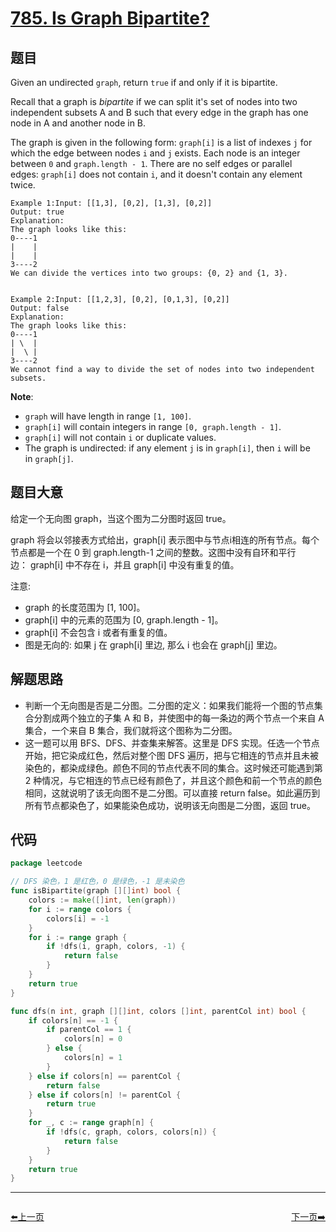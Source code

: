 # [785. Is Graph Bipartite?](https://leetcode.com/problems/is-graph-bipartite/)


## 题目

Given an undirected `graph`, return `true` if and only if it is bipartite.

Recall that a graph is *bipartite* if we can split it's set of nodes into two independent subsets A and B such that every edge in the graph has one node in A and another node in B.

The graph is given in the following form: `graph[i]` is a list of indexes `j` for which the edge between nodes `i` and `j` exists. Each node is an integer between `0` and `graph.length - 1`. There are no self edges or parallel edges: `graph[i]` does not contain `i`, and it doesn't contain any element twice.


	Example 1:Input: [[1,3], [0,2], [1,3], [0,2]]
	Output: true
	Explanation: 
	The graph looks like this:
	0----1
	|    |
	|    |
	3----2
	We can divide the vertices into two groups: {0, 2} and {1, 3}.


	Example 2:Input: [[1,2,3], [0,2], [0,1,3], [0,2]]
	Output: false
	Explanation: 
	The graph looks like this:
	0----1
	| \  |
	|  \ |
	3----2
	We cannot find a way to divide the set of nodes into two independent subsets.


**Note**:

- `graph` will have length in range `[1, 100]`.
- `graph[i]` will contain integers in range `[0, graph.length - 1]`.
- `graph[i]` will not contain `i` or duplicate values.
- The graph is undirected: if any element `j` is in `graph[i]`, then `i` will be in `graph[j]`.

## 题目大意

给定一个无向图 graph，当这个图为二分图时返回 true。

graph 将会以邻接表方式给出，graph[i] 表示图中与节点i相连的所有节点。每个节点都是一个在 0 到 graph.length-1 之间的整数。这图中没有自环和平行边： graph[i] 中不存在 i，并且 graph[i] 中没有重复的值。

注意:

- graph 的长度范围为 [1, 100]。
- graph[i] 中的元素的范围为 [0, graph.length - 1]。
- graph[i] 不会包含 i 或者有重复的值。
- 图是无向的: 如果 j 在 graph[i] 里边, 那么 i 也会在 graph[j] 里边。

## 解题思路

- 判断一个无向图是否是二分图。二分图的定义：如果我们能将一个图的节点集合分割成两个独立的子集 A 和 B，并使图中的每一条边的两个节点一个来自 A 集合，一个来自 B 集合，我们就将这个图称为二分图。
- 这一题可以用 BFS、DFS、并查集来解答。这里是 DFS 实现。任选一个节点开始，把它染成红色，然后对整个图 DFS 遍历，把与它相连的节点并且未被染色的，都染成绿色。颜色不同的节点代表不同的集合。这时候还可能遇到第 2 种情况，与它相连的节点已经有颜色了，并且这个颜色和前一个节点的颜色相同，这就说明了该无向图不是二分图。可以直接 return false。如此遍历到所有节点都染色了，如果能染色成功，说明该无向图是二分图，返回 true。

## 代码

```go
package leetcode

// DFS 染色，1 是红色，0 是绿色，-1 是未染色
func isBipartite(graph [][]int) bool {
	colors := make([]int, len(graph))
	for i := range colors {
		colors[i] = -1
	}
	for i := range graph {
		if !dfs(i, graph, colors, -1) {
			return false
		}
	}
	return true
}

func dfs(n int, graph [][]int, colors []int, parentCol int) bool {
	if colors[n] == -1 {
		if parentCol == 1 {
			colors[n] = 0
		} else {
			colors[n] = 1
		}
	} else if colors[n] == parentCol {
		return false
	} else if colors[n] != parentCol {
		return true
	}
	for _, c := range graph[n] {
		if !dfs(c, graph, colors, colors[n]) {
			return false
		}
	}
	return true
}
```


----------------------------------------------
<div style="display: flex;justify-content: space-between;align-items: center;">
<p><a href="https://books.halfrost.com/leetcode/ChapterFour/0784.Letter-Case-Permutation/">⬅️上一页</a></p>
<p><a href="https://books.halfrost.com/leetcode/ChapterFour/0786.K-th-Smallest-Prime-Fraction/">下一页➡️</a></p>
</div>
